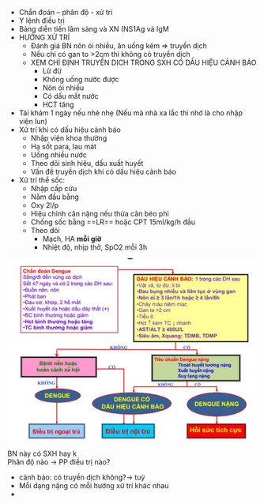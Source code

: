- Chẩn đoán – phân độ - xử trí  
- Y lệnh điều trị  
- Bảng diễn tiến lâm sàng và XN (NS1Ag và IgM  
- HƯỚNG XỬ TRÍ  
	- Đánh giá BN nôn ói nhiều, ăn uống kém => truyền dịch  
	- Nếu chỉ có gan to >2cm thì không có truyền dịch  
	- XEM CHỈ ĐỊNH TRUYỀN DỊCH TRONG SXH CÓ DẤU HIỆU CẢNH BÁO   
		- Lừ đừ  
		- Không uống nước được  
		- Nôn ói nhiều  
		- Có dấu mất nước  
		- HCT tăng  
- Tái khám 1 ngày nếu nhè nhẹ (Nếu mà nhà xa lắc thì nhớ là cho nhập viện lun)  
- Xử trí khi có dấu hiệu cảnh báo  
	- Nhập viện khoa thường  
	- Hạ sốt para, lau mát  
	- Uống nhiều nước  
	- Theo dõi sinh hiệu, dấu xuất huyết  
	- Vấn đề truyền dịch khi có dấu hiệu cảnh báo  
- Xử trí thể sốc:  
	- Nhập cấp cứu  
	- Nằm đầu bằng  
	- Oxy 2l/p  
	- Hiệu chỉnh cân nặng nếu thừa cân béo phì  
	- Chống sốc bằng ==LR== hoặc CPT 15ml/kg/h đầu  
	- Theo dõi  
		- Mạch, HA **mỗi giờ**  
		- Nhiệt độ, nhịp thở, SpO2 mỗi 3h  
  
![SXH-1687333887498.jpeg](../../../200%20Files/image/image/SXH-1687333887498.jpeg)  
  
BN này có SXH hay k  
Phân độ nào -> PP điều trị nào?  
- cảnh báo: có truyền dịch không?-> tuỳ  
- Mỗi dạng nặng có mỗi hướng xử trí khác nhau  
- 